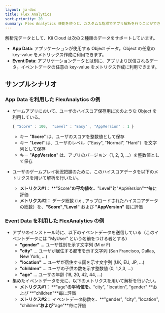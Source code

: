 ```yaml
---
layout: ja-doc
title: Flex Analytics
sort-priority: 20
summary: Flex Analytics 機能を使うと、カスタムな指標でアプリ解析を行うことができます。 アプリが生成したデータに対して、任意のディメンションやファクトの定義が可能です。
---
```

解析元データとして、Kii Cloud は次の２種類のデータをサポートしています。

* **App Data**: アプリケーションが使用する Object データ。Object の任意の key-value をメトリックス作成に利用できます。
* **Event Data**: アプリケーションデータとは別に、アプリより送信されるデータ。イベントデータの任意の key-value をメトリクス作成に利用できます。

## サンプルシナリオ

### App Data を利用した FlexAnalytics の例

* ゲームアプリにおいて、ユーザのハイスコア保存用に次のような Object を利用している。

    ```javascript
    { "Score" : 100,  "Level" : "Easy" , "AppVersion" : 1 }
    ```

    * キー "**Score**" は、ユーザのスコアを整数値として保存
    * キー "**Level**" は、ユーザのレベル（"Easy", "Normal", "Hard"）を文字列として保存
    * キー "**AppVersion**" は、アプリのバージョン（1, 2, 3, ...）を整数値として保存

* ユーザのゲームプレイ状況把握のために、このハイスコアデータを以下のメトリクスを用いて解析を行いたい。
    * **メトリクス#1：** **"Score"**の平均値を、**"Level"**と**"AppVersion"**毎に評価
    * **メトリクス#2：** データ総数 (i.e., アップロードされたハイスコアデータの総数）を、**"Score"**,**"Level"** および **"AppVersion"** 毎に評価

### Event Data を利用した FlexAnalytics の例

* アプリのインストール時に、以下のイベントデータを送信している（このイベントデータには "MyUser" という名前をつける者とする）
    * **"gender"** ... ユーザ性別を示す文字列 (M or F)
    * **"city"** ... ユーザが居住する都市を示す文字列 (San Francisco, Dallas, New York, ...)
    * **"location"** ... ユーザが居住する国を示す文字列 (UK, EU, JP, ...)
    * **"children"** ... ユーザの子供の数を示す整数値 (0, 1,2,3, ...)
    * **"age"** ... ユーザの年齢 (18, 20, 42, 44, ...)
* 集めたイベントデータを元に、以下のメトリクスを用いて解析を行いたい。
    * **メトリクス#1：** **"age"**の平均値を、**"city", "location", "gender" **および **"children"**毎に評価
    * **メトリクス#2：** イベントデータ総数を、**"gender", "city", "location", "children"**および**"age"**毎に評価
